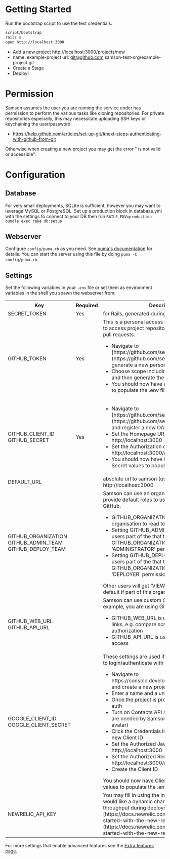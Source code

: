 # Getting Started

Run the bootstrap script to use the test credentials.

```bash
script/bootstrap
rails s
open http://localhost:3000
```

 - Add a new project http://localhost:3000/projects/new
 - name: example-project url: git@github.com:samson-test-org/example-project.git
 - Create a Stage
 - Deploy!

# Permission

Samson assumes the user you are running the service under has permission to perform the various tasks like
cloning repositories. For private repositories especially, this may necessitate uploading SSH keys or keychaining the user/password:
* https://help.github.com/articles/set-up-git/#next-steps-authenticating-with-github-from-git

Otherwise when creating a new project you may get the error "<Repository URL> is not valid or accessible".

# Configuration

## Database

For very small deployments, SQLite is sufficient, however you may want to leverage MySQL or PostgreSQL. 
Set up a production block in database.yml with the settings to connect to your DB then run `RAILS_ENV=production bundle exec rake db:setup`

## Webserver

Configure `config/puma.rb` as you need. See [puma's documentation](https://github.com/puma/puma/) for details. You can start the server using this file by doing `puma -C config/puma.rb`.

## Settings

Set the following variables in your `.env` file or set them as environment variables in the shell you spawn the webserver from:

<table>
  <tbody>
    <tr><th>Key</th><th>Required</th><th>Description</th></tr>
    <tr>
      <td>SECRET_TOKEN</td>
      <td>Yes</td>
      <td>for Rails, generated during script/bootstrap.</td>
    </tr>
    <tr>
      <td>GITHUB_TOKEN</td>
      <td>Yes</td>
      <td>This is a personal access token that Samson uses to access project repositories, commits, files and pull requests.
          <ul>
            <li> Navigate to [https://github.com/settings/tokens/new](https://github.com/settings/tokens/new) to generate a new personal access token</li>
            <li> Choose scope including repo, read:org, user and then generate the token</li>
            <li> You should now have a personal access token to populate the .env file with</li>
          </ul>
      </td>
    </tr>
    <tr>
      <td>GITHUB_CLIENT_ID<BR>GITHUB_SECRET</td>
      <td>Yes</td>
      <td>
        <ul>
          <li> Navigate to [https://github.com/settings/applications/new](https://github.com/settings/applications/new) and register a new OAuth application</li>
          <li> Set the Homepage URL to http://localhost:3000</li>
          <li> Set the Authorization callback URL to http://localhost:3000/auth/github/callback</li>
          <li> You should now have Client ID and Client Secret values to populate the these with</li>
        </ul>
      </td>
    </tr>
    <tr>
      <td>DEFAULT_URL</td>
      <td></td>
      <td>absolute url to samson (used by the mailer), e.g. http://localhost:3000</td>
    </tr>
    <tr>
      <td>GITHUB_ORGANIZATION<BR>GITHUB_ADMIN_TEAM<BR>GITHUB_DEPLOY_TEAM</td>
      <td></td>
      <td>Samson can use an organisation's teams to provide default roles to users authenticating with GitHub. 
        <ul>
          <li>GITHUB_ORGANIZATION is the name of the organisation to read teams from, e.g. zendesk</li>
          <li>Setting GITHUB_ADMIN_TEAM will allow any users part of the that team within the GITHUB_ORGANIZATION organization to have 'ADMINISTRATOR' permissions.</li>
          <li>Setting GITHUB_DEPLOY_TEAM will allow any users part of the that team within the GITHUB_ORGANIZATION organization to have 'DEPLOYER' permissions.</li>
        </ul>
        Other users will get 'VIEWER' permissions by default if part of this organization.
      </td>
    </tr>
    <tr>
      <td>GITHUB_WEB_URL<BR>GITHUB_API_URL</td>
      <td></td>
      <td>Samson can use custom GitHub endpoints if, for example, you are using GitHub enterprise.
        <ul>
          <li>GITHUB_WEB_URL is used for GitHub interface links, e.g. compare screens, OAuth authorization</li>
          <li>GITHUB_API_URL is used for GitHub API access</li>
        </ul>
      </td>
    </tr>
    <tr>
      <td>GOOGLE_CLIENT_ID<BR>GOOGLE_CLIENT_SECRET</td>
      <td></td>
      <td>These settings are used if you want to allow users to login/authenticate with Google OAuth
        <ul>
          <li>Navigate to https://console.developers.google.com/project and create a new project</li>
          <li>Enter a name and a unique project id</li>
          <li>Once the project is provisioned, click APIs & auth</li>
          <li>Turn on Contacts API and Google+ API (they are needed by Samson to get email and avatar)</li>
          <li>Click the Credentials link and then create a new Client ID</li>
          <li>Set the Authorized JavaScript Origins to http://localhost:3000</li>
          <li>Set the Authorized Redirect URI to http://localhost:3000/auth/google/callback</li>
          <li>Create the Client ID</li>
        </ul>
        You should now have Client ID and Client secret values to populate the .env file with
      </td>
    </tr>
    <tr>
      <td>NEWRELIC_API_KEY</td>
      <td></td>
      <td>You may fill in using the instructions below if you would like a dynamic chart of response time and throughput during deploys.
          [https://docs.newrelic.com/docs/features/getting-started-with-the-new-relic-rest-api#setup](https://docs.newrelic.com/docs/features/getting-started-with-the-new-relic-rest-api#setup)</td>
    </tr>
  </tbody>
</table>

For more settings that enable advanced features see the [Extra features page](extra_features.md).
